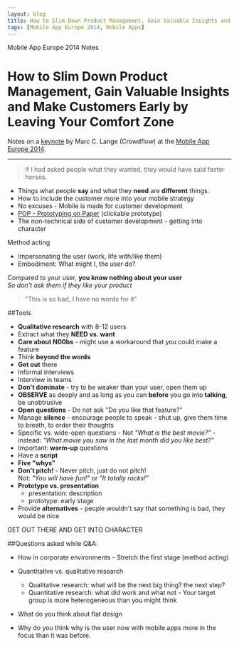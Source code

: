 ```yaml
---
layout: blog
title: How to Slim Down Product Management, Gain Valuable Insights and Make Customers Early by Leaving Your Comfort Zone (Marc C. Lange)
tags: [Mobile App Europe 2014, Mobile Apps]
---
```


Mobile App Europe 2014 Notes

How to Slim Down Product Management, Gain Valuable Insights and Make Customers Early by Leaving Your Comfort Zone
===
Notes on a [keynote](http://mobileappeurope.com/talks/keynote-mobile-customer-development/ "How to Slim Down Product Management, Gain Valuable Insights and Make Customers Early by Leaving Your Comfort Zone")
by Marc C. Lange (Crowdflow) 
at the [Mobile App Europe 2014](http://mobileappeurope.com/).

---
> If I had asked people what they wanted, they would have said faster horses.

* Things what people **say** and what they **need** are **different** things.
* How to include the customer more into your mobile strategy
* No excuses - Mobile is made for customer development
* [POP - Prototyping on Paper](https://play.google.com/store/apps/details?id=in.woomoo.pop&hl=en) (clickable prototype)
* The non-technical side of customer development - getting into character

Method acting

* Impersonating the user (work, life with/like them)
* Embodiment: What might I, the user do?

Compared to your user, **you know nothing about your user**  
*So don't ask them if they like your product*
> "This is so bad, I have no words for it"

##Tools
* **Qualitative research** with 8-12 users
* Extract what they **NEED vs. want**
* **Care about N00bs** - might use a workaround that you could make a feature
* Think **beyond the words**
* **Get out** there
* Informal interviews
* Interview in teams
* **Don't dominate** - try to be weaker than your user, open them up
* **OBSERVE** as deeply and as long as you can **before** you go into **talking**, be unobtrusive 
* **Open questions** - Do not ask "Do you like that feature?"
* Manage **silence** - encourage people to speak - shut up, give them time to breath, to order their thoughts
* Specific vs. wide-open questions -  Not *"What is the best movie?"* - instead: *"What movie you saw in the last month did you like best?"*
* Important: **warm-up** questions
* Have a **script**
* **Five "whys"**
* **Don't pitch!** - Never pitch, just do not pitch!  
 Not: *"You will have fun!"* or *"It totally rocks!"*
* **Prototype vs. presentation**
    * presentation: description
    * prototype: early stage
* Provide **alternatives** - people wouldn't say that something is bad, they would be nice

GET OUT THERE AND GET INTO CHARACTER

##Questions asked while Q&A:

* How in corporate environments - Stretch the first stage (method acting)

* Quantitative vs. qualitative research
    * Qualitative research: what will be the next big thing? the next step?
    * Quantitative research: what did work and what not - Your target group is more heterogeneous than you might think
* What do you think about flat design
* Why do you think why is the user now with mobile apps more in the focus than it was before.
